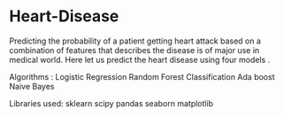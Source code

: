# Heart-Disease

Predicting the probability of a patient getting heart attack based on a combination of features that describes the disease is of major use in medical world.
Here let us predict the heart disease using four models .

Algorithms :
   Logistic Regression
   Random Forest Classification
   Ada boost
   Naive Bayes
   
Libraries used:
  sklearn
  scipy
  pandas
  seaborn
  matplotlib

